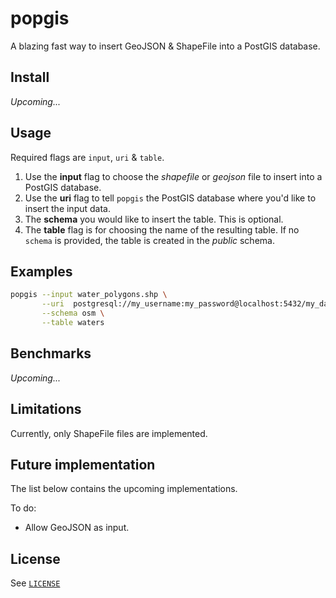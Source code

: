 # popgis
A blazing fast way to insert GeoJSON & ShapeFile into a PostGIS database.

## Install
*Upcoming...*

## Usage
Required flags are `input`, `uri` & `table`.

1. Use the **input** flag to choose the *shapefile* or *geojson* file to insert into a PostGIS database.
2. Use the **uri** flag to tell `popgis` the PostGIS database where you'd like to insert the input data.
3. The **schema** you would like to insert the table. This is optional.
4. The **table** flag is for choosing the name of the resulting table. If no `schema` is provided, the table is created in the *public* schema.

## Examples
```bash
popgis --input water_polygons.shp \
       --uri  postgresql://my_username:my_password@localhost:5432/my_database \
       --schema osm \
       --table waters
```

## Benchmarks
*Upcoming...*

## Limitations
Currently, only ShapeFile files are implemented.

## Future implementation
The list below contains the upcoming implementations.

To do:

* Allow GeoJSON as input.

## License
See [`LICENSE`](./LICENSE)